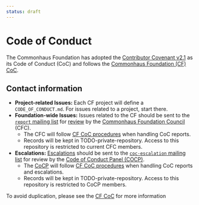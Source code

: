```yaml
---
status: draft
---
```

# Code of Conduct

The Commonhaus Foundation has adopted the [Contributor Covenant v2.1][v2.1] as its Code of Conduct (CoC) and
follows the [Commonhaus Foundation (CF) CoC][coc-policy].

## Contact information

- **Project-related Issues:** Each CF project will define a `CODE_OF_CONDUCT.md`. For issues related to a project, start there.
- **Foundation-wide Issues:** Issues related to the CF should be sent to the [`report` mailing list][CONTACTS.yaml] for [review][coc-response] by the [Commonhaus Foundation Council][cfc] (CFC).
  - The CFC will follow [CF CoC procedures][coc-reports] when handling CoC reports.
  - Records will be kept in TODO-private-repository. Access to this repository is restricted to current CFC members.
- **Escalations:** [Escalations][coc-escalate] should be sent to the [`coc-escalation` mailing list][CONTACTS.yaml] for review by the [Code of Conduct Panel (COCP)][cocp].
  - The [CoCP][cocp] will follow [CF CoC procedures][coc-reports] when handling CoC reports and escalations.
  - Records will be kept in TODO-private-repository. Access to this repository is restricted to CoCP members.

To avoid duplication, please see the [CF CoC][coc-policy] for more information

[cfc]: ./bylaws/3-cf-council.md
[coc-policy]: ./policies/code-of-conduct.md
[coc-response]: ./policies/code-of-conduct.md#respond-to-a-coc-issue
[coc-reports]: ./policies/code-of-conduct.md#handling-reports-and-escalations
[coc-escalate]: ./policies/code-of-conduct.md#escalate-an-issue
[cocp]: ./policies/code-of-conduct.md#code-of-conduct-panel "Code of Conduct Panel"
[v2.1]: https://www.contributor-covenant.org/version/2/1/code_of_conduct.html
[CONTACTS.yaml]: https://github.com/commonhaus/foundation-draft/blob/main/CONTACTS.yaml
